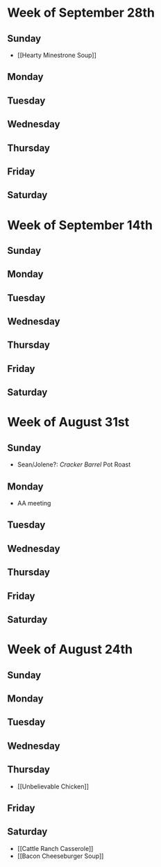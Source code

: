 # Week of September 28th
## Sunday
- [[Hearty Minestrone Soup]]
## Monday
## Tuesday
## Wednesday
## Thursday
## Friday
## Saturday
# Week of September 14th
## Sunday

## Monday
## Tuesday
## Wednesday
## Thursday
## Friday
## Saturday

# Week of August 31st
## Sunday
- Sean/Jolene?: *Cracker Barrel* Pot Roast
## Monday
- AA meeting
## Tuesday
## Wednesday
## Thursday
## Friday
## Saturday
# Week of August 24th
## Sunday
## Monday
## Tuesday
## Wednesday
## Thursday
- [[Unbelievable Chicken]]
## Friday
## Saturday
- [[Cattle Ranch Casserole]]
- [[Bacon Cheeseburger Soup]]
